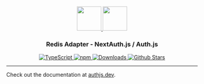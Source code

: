 <p align="center">
  <br/>
  <a href="https://authjs.dev" target="_blank">
    <img height="64px" src="https://authjs.dev/img/logo/logo-sm.png" />
  </a>
  <a href="https://redis.io/" target="_blank">
    <img height="64px" src="https://authjs.dev/img/adapters/redis.svg"/>
  </a>
  <h3 align="center"><b>Redis Adapter</b> - NextAuth.js / Auth.js</a></h3>
  <p align="center" style="align: center;">
    <a href="https://npm.im/@auth/redis-adapter">
      <img src="https://img.shields.io/badge/TypeScript-blue?style=flat-square" alt="TypeScript" />
    </a>
    <a href="https://npm.im/@auth/redis-adapter">
      <img alt="npm" src="https://img.shields.io/npm/v/@auth/redis-adapter?color=green&label=@auth/redis-adapter&style=flat-square">
    </a>
    <a href="https://www.npmtrends.com/@auth/redis-adapter">
      <img src="https://img.shields.io/npm/dm/@auth/redis-adapter?label=%20downloads&style=flat-square" alt="Downloads" />
    </a>
    <a href="https://github.com/nextauthjs/next-auth/stargazers">
      <img src="https://img.shields.io/github/stars/nextauthjs/next-auth?style=flat-square" alt="Github Stars" />
    </a>
  </p>
</p>

---

Check out the documentation at [authjs.dev](https://authjs.dev/reference/adapter/redis).
